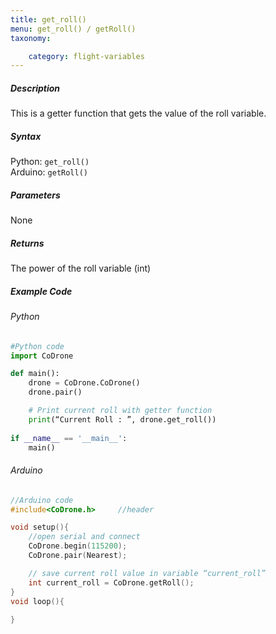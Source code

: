```yaml
---
title: get_roll()
menu: get_roll() / getRoll()
taxonomy:

	category: flight-variables
---
```


##### Description

This is a getter function that gets the value of the roll variable.

##### Syntax
Python: ```get_roll()```<br />
Arduino: ```getRoll()```

##### Parameters

None

##### Returns

The power of the roll variable (int)

##### Example Code
###### Python
```python
#Python code
import CoDrone

def main():
	drone = CoDrone.CoDrone()
	drone.pair()

	# Print current roll with getter function
	print(“Current Roll : ”, drone.get_roll())
	
if __name__ == '__main__':
	main()

```
###### Arduino
```c
//Arduino code
#include<CoDrone.h>		//header

void setup(){
	//open serial and connect
	CoDrone.begin(115200);
	CoDrone.pair(Nearest);

	// save current roll value in variable “current_roll”
	int current_roll = CoDrone.getRoll(); 
}
void loop(){
	
}
```